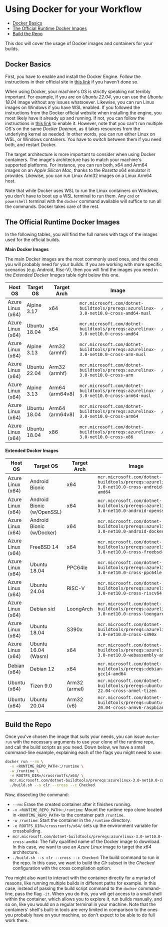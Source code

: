 # Using Docker for your Workflow

- [Docker Basics](#docker-basics)
- [The Official Runtime Docker Images](#the-official-runtime-docker-images)
- [Build the Repo](#build-the-repo)

This doc will cover the usage of Docker images and containers for your builds.

## Docker Basics

First, you have to enable and install the Docker Engine. Follow the instructions in their official site in [this link](https://docs.docker.com/get-started/get-docker) if you haven't done so.

When using Docker, your machine's OS is strictly speaking not terribly important. For example, if you are on *Ubuntu 22.04*, you can use the *Ubuntu 18.04* image without any issues whatsoever. Likewise, you can run Linux images on Windows if you have WSL enabled. If you followed the instructions from the Docker official website when installing the engine, you most likely have it already up and running. If not, you can follow the instructions in [this link](https://learn.microsoft.com/windows/wsl/install) to enable it. However, note that you can't run multiple OS's on the same *Docker Daemon*, as it takes resources from the underlying kernel as needed. In other words, you can run either Linux on WSL, or Windows containers. You have to switch between them if you need both, and restart Docker.

The target architecture is more important to consider when using Docker containers. The image's architecture has to match your machine's supported platforms. For instance, you can run both, x64 and Arm64 images on an *Apple Silicon Mac*, thanks to the *Rosetta* x64 emulator it provides. Likewise, you can run Linux Arm32 images on a Linux Arm64 host.

Note that while Docker uses WSL to run the Linux containers on Windows, you don't have to boot up a WSL terminal to run them. Any `cmd` or `powershell` terminal with the `docker` command available will suffice to run all the commands. Docker takes care of the rest.

## The Official Runtime Docker Images

In the following tables, you will find the full names with tags of the images used for the official builds.

**Main Docker Images**

The main Docker images are the most commonly used ones, and the ones you will probably need for your builds. If you are working with more specific scenarios (e.g. Android, Risc-V), then you will find the images you need in the *Extended Docker Images* table right below this one.

| Host OS           | Target OS    | Target Arch     | Image                                                                                  | crossrootfs dir      |
| ----------------- | ------------ | --------------- | -------------------------------------------------------------------------------------- | -------------------- |
| Azure Linux (x64) | Alpine 3.17  | x64             | `mcr.microsoft.com/dotnet-buildtools/prereqs:azurelinux-3.0-net10.0-cross-amd64-musl` | `/crossrootfs/x64`   |
| Azure Linux (x64) | Ubuntu 18.04 | x64             | `mcr.microsoft.com/dotnet-buildtools/prereqs:azurelinux-3.0-net10.0-cross-amd64`        | `/crossrootfs/x64`   |
| Azure Linux (x64) | Alpine 3.13  | Arm32 (armhf)   | `mcr.microsoft.com/dotnet-buildtools/prereqs:azurelinux-3.0-net10.0-cross-arm-musl`   | `/crossrootfs/arm`   |
| Azure Linux (x64) | Ubuntu 22.04 | Arm32 (armhf)   | `mcr.microsoft.com/dotnet-buildtools/prereqs:azurelinux-3.0-net10.0-cross-arm`          | `/crossrootfs/arm`   |
| Azure Linux (x64) | Alpine 3.13  | Arm64 (arm64v8) | `mcr.microsoft.com/dotnet-buildtools/prereqs:azurelinux-3.0-net10.0-cross-arm64-musl` | `/crossrootfs/arm64` |
| Azure Linux (x64) | Ubuntu 18.04 | Arm64 (arm64v8) | `mcr.microsoft.com/dotnet-buildtools/prereqs:azurelinux-3.0-net10.0-cross-arm64`        | `/crossrootfs/arm64` |
| Azure Linux (x64) | Ubuntu 18.04 | x86             | `mcr.microsoft.com/dotnet-buildtools/prereqs:azurelinux-3.0-net10.0-cross-x86`          | `/crossrootfs/x86`   |

**Extended Docker Images**

| Host OS           | Target OS                  | Target Arch   | Image                                                                                   | crossrootfs dir        |
| ----------------- | -------------------------- | ------------- | --------------------------------------------------------------------------------------- | ---------------------- |
| Azure Linux (x64) | Android Bionic             | x64           | `mcr.microsoft.com/dotnet-buildtools/prereqs:azurelinux-3.0-net10.0-cross-android-amd64` |        *N/A*           |
| Azure Linux (x64) | Android Bionic (w/OpenSSL) | x64           | `mcr.microsoft.com/dotnet-buildtools/prereqs:azurelinux-3.0-net10.0-android-openssl`     |        *N/A*           |
| Azure Linux (x64) | Android Bionic (w/Docker)  | x64           | `mcr.microsoft.com/dotnet-buildtools/prereqs:azurelinux-3.0-net10.0-android-docker`      |        *N/A*           |
| Azure Linux (x64) | FreeBSD 14                 | x64           | `mcr.microsoft.com/dotnet-buildtools/prereqs:azurelinux-3.0-net10.0-cross-freebsd-14`    | `/crossrootfs/x64`     |
| Azure Linux (x64) | Ubuntu 18.04               | PPC64le       | `mcr.microsoft.com/dotnet-buildtools/prereqs:azurelinux-3.0-net10.0-cross-ppc64le`       | `/crossrootfs/ppc64le` |
| Azure Linux (x64) | Ubuntu 24.04               | RISC-V        | `mcr.microsoft.com/dotnet-buildtools/prereqs:azurelinux-3.0-net10.0-cross-riscv64`       | `/crossrootfs/riscv64` |
| Azure Linux (x64) | Debian sid                 | LoongArch     | `mcr.microsoft.com/dotnet-buildtools/prereqs:azurelinux-3.0-net10.0-cross-loongarch64`   | `/crossrootfs/loongarch64` |
| Azure Linux (x64) | Ubuntu 18.04               | S390x         | `mcr.microsoft.com/dotnet-buildtools/prereqs:azurelinux-3.0-net10.0-cross-s390x`         | `/crossrootfs/s390x`   |
| Azure Linux (x64) | Ubuntu 16.04 (Wasm)        | x64           | `mcr.microsoft.com/dotnet-buildtools/prereqs:azurelinux-3.0-net10.0-webassembly-amd64`   | `/crossrootfs/x64`     |
| Debian (x64)      | Debian 12                  | x64           | `mcr.microsoft.com/dotnet-buildtools/prereqs:debian-12-gcc14-amd64`                     |        *N/A*           |
| Ubuntu (x64)      | Tizen 9.0                  | Arm32 (armel) | `mcr.microsoft.com/dotnet-buildtools/prereqs:ubuntu-22.04-cross-armel-tizen`            | `/crossrootfs/armel`   |
| Ubuntu (x64)      | Ubuntu 20.04               | Arm32 (v6)    | `mcr.microsoft.com/dotnet-buildtools/prereqs:ubuntu-20.04-cross-armv6-raspbian-10`      | `/crossrootfs/armv6`   |

## Build the Repo

Once you've chosen the image that suits your needs, you can issue `docker run` with the necessary arguments to use your clone of the runtime repo, and call the build scripts as you need. Down below, we have a small command-line example, explaining each of the flags you might need to use:

```bash
docker run --rm \
  -v <RUNTIME_REPO_PATH>:/runtime \
  -w /runtime \
  -e ROOTFS_DIR=/crossrootfs/x64/ \
  mcr.microsoft.com/dotnet-buildtools/prereqs:azurelinux-3.0-net10.0-cross-amd64 \
  ./build.sh --s clr --cross --c Checked
```

Now, dissecting the command:

- `--rm`: Erase the created container after it finishes running.
- `-v <RUNTIME_REPO_PATH>:/runtime`: Mount the runtime repo clone located in `<RUNTIME_REPO_PATH>` to the container path `/runtime`.
- `-w /runtime`: Start the container in the `/runtime` directory.
- `-e ROOTFS_DIR=/crossrootfs/x64/` sets up the environment variable for crossbuilding.
- `mcr.microsoft.com/dotnet-buildtools/prereqs:azurelinux-3.0-net10.0-cross-amd64`: The fully qualified name of the Docker image to download. In this case, we want to use an *Azure Linux* image to target the *x64* architecture.
- `./build.sh --s clr --cross --c Checked`: The build command to run in the repo. In this case, we want to build the *Clr* subset in the *Checked* configuration with the cross compilation option.

You might also want to interact with the container directly for a myriad of reasons, like running multiple builds in different paths for example. In this case, instead of passing the build script command to the `docker` command-line, pass the flag `-it`. When you do this, you will get access to a small shell within the container, which allows you to explore it, run builds manually, and so on, like you would on a regular terminal in your machine. Note that the containers' shell's built-in tools are very limited in comparison to the ones you probably have on your machine, so don't expect to be able to do full work there.

